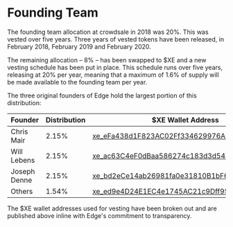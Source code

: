 # Founding Team

The founding team allocation at crowdsale in 2018 was 20%. This was vested over five years. Three years of vested tokens have been released, in February 2018, February 2019 and February 2020.

The remaining allocation – 8% – has been swapped to $XE and a new vesting schedule has been put in place. This schedule runs over five years, releasing at 20% per year, meaning that a maximum of 1.6% of supply will be made available to the founding team per year.

The three original founders of Edge hold the largest portion of this distribution:

<table><thead><tr><th width="161.61113074597932">Founder</th><th width="142.72219369852763">Distribution</th><th>$XE Wallet Address</th></tr></thead><tbody><tr><td>Chris Mair</td><td>2.15%</td><td><a href="https://xe.network/wallet/xe_eFa438d1F823AC02Ff334629976A2f698587AE54">xe_eFa438d1F823AC02Ff334629976A2f698587AE54</a></td></tr><tr><td>Will Lebens</td><td>2.15%</td><td><a href="https://xe.network/wallet/xe_ac63C4eF0dBaa586274c183d3d54b824cee002fC">xe_ac63C4eF0dBaa586274c183d3d54b824cee002fC</a></td></tr><tr><td>Joseph Denne</td><td>2.15%</td><td><a href="https://xe.network/wallet/xe_bd2eCe14ab26981fa0e31810B1bF652E6F3E5F00">xe_bd2eCe14ab26981fa0e31810B1bF652E6F3E5F00</a></td></tr><tr><td>Others</td><td>1.54%</td><td><a href="https://xe.network/wallet/xe_ed9e4D24E1EC4e1745AC21c9Dff9519b67B72348">xe_ed9e4D24E1EC4e1745AC21c9Dff9519b67B72348</a></td></tr></tbody></table>

The $XE wallet addresses used for vesting have been broken out and are published above inline with Edge's commitment to transparency.
